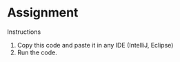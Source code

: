 # Assignment
Instructions

1) Copy this code and paste it in any IDE (IntelliJ, Eclipse)
2) Run the code.
